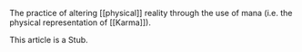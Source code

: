 The practice of altering [[physical]] reality through the use of mana (i.e. the physical representation of [[Karma]]).

This article is a Stub.